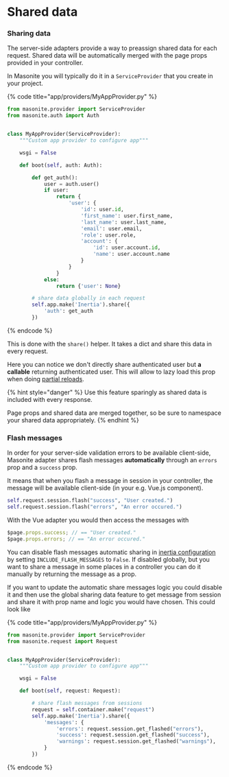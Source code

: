# Shared data

### Sharing data

The server-side adapters provide a way to preassign shared data for each request. Shared data will be automatically merged with the page props provided in your controller.

In Masonite you will typically do it in a `ServiceProvider` that you create in your project.

{% code title="app/providers/MyAppProvider.py" %}

```python
from masonite.provider import ServiceProvider
from masonite.auth import Auth


class MyAppProvider(ServiceProvider):
    """Custom app provider to configure app"""

    wsgi = False

    def boot(self, auth: Auth):

        def get_auth():
            user = auth.user()
            if user:
                return {
                    'user': {
                        'id': user.id,
                        'first_name': user.first_name,
                        'last_name': user.last_name,
                        'email': user.email,
                        'role': user.role,
                        'account': {
                            'id': user.account.id,
                            'name': user.account.name
                        }
                    }
                }
            else:
                return {'user': None}

        # share data globally in each request
        self.app.make('Inertia').share({
            'auth': get_auth
        })

```

{% endcode %}

This is done with the `share()` helper. It takes a dict and share this data in every request.

Here you can notice we don't directly share authenticated user but **a callable** returning authenticated user. This will allow to lazy load this prop when doing [partial reloads](../advanced/partial-reloads.md).

{% hint style="danger" %}
Use this feature sparingly as shared data is included with every response.

Page props and shared data are merged together, so be sure to namespace your shared data appropriately.
{% endhint %}

### Flash messages

In order for your server-side validation errors to be available client-side, Masonite adapter shares flash messages **automatically** through an `errors` prop and a `success` prop.

It means that when you flash a message in session in your controller, the message will be available client-side \(in your e.g. Vue.js component\).

```python
self.request.session.flash("success", "User created.")
self.request.session.flash("errors", "An error occured.")
```

With the Vue adapter you would then access the messages with

```javascript
$page.props.success; // == "User created."
$page.props.errors; // == "An error occured."
```

You can disable flash messages automatic sharing in [inertia configuration](../advanced/configuration.md) by setting `INCLUDE_FLASH_MESSAGES` to `False`. If disabled globally, but you want to share a message in some places in a controller you can do it manually by returning the message as a prop.

If you want to update the automatic share messages logic you could disable it and then use the global sharing data feature to get message from session and share it with prop name and logic you would have chosen. This could look like

{% code title="app/providers/MyAppProvider.py" %}

```python
from masonite.provider import ServiceProvider
from masonite.request import Request


class MyAppProvider(ServiceProvider):
    """Custom app provider to configure app"""

    wsgi = False

    def boot(self, request: Request):

        # share flash messages from sessions
        request = self.container.make("request")
        self.app.make('Inertia').share({
            'messages': {
                'errors': request.session.get_flashed("errors"),
                'success': request.session.get_flashed("success"),
                'warnings': request.session.get_flashed("warnings"),
            }
        })

```

{% endcode %}
